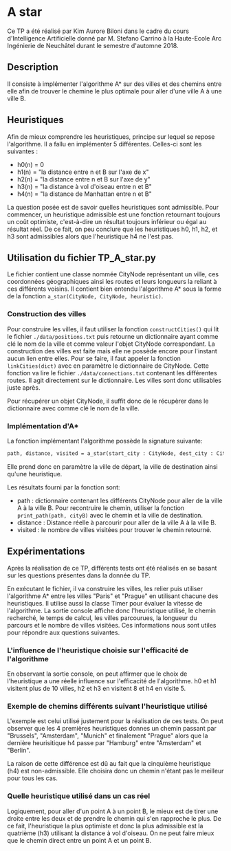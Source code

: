 # A star

Ce TP a été réalisé par Kim Aurore Biloni dans le cadre du cours d'Intelligence Artificielle donné par M. Stefano Carrino à la Haute-Ecole Arc Ingénierie de Neuchâtel durant le semestre d'automne 2018.

## Description

Il consiste à implémenter l'algorithme A* sur des villes et des chemins entre elle afin de trouver le chemine le plus optimale pour aller d'une ville A à une ville B.

## Heuristiques

Afin de mieux comprendre les heuristiques, principe sur lequel se repose l'algorithme. Il a fallu en implémenter 5 différentes. Celles-ci sont les suivantes :

* h0(n) = 0
* h1(n) = "la distance entre n et B sur l'axe de x"
* h2(n) = "la distance entre n et B sur l'axe de y"
* h3(n) = "la distance à vol d'oiseau entre n et B"
* h4(n) = "la distance de Manhattan entre n et B"

La question posée est de savoir quelles heuristiques sont admissible. Pour commencer, un heuristique admissible est une fonction retournant toujours un coût optimiste, c'est-à-dire un résultat toujours inférieur ou égal au résultat réel. De ce fait, on peu conclure que les heuristiques h0, h1, h2, et h3 sont admissibles alors que l'heuristique h4 ne l'est pas.

## Utilisation du fichier TP_A_star.py

Le fichier contient une classe nommée CityNode représentant un ville, ces coordonnées géographiques ainsi les routes et leurs longueurs la reliant à ces différents voisins. Il contient bien entendu l'algorithme A* sous la forme de la fonction `a_star(CityNode, CityNode, heuristic)`.

### Construction des villes

Pour construire les villes, il faut utiliser la fonction `constructCities()` qui lit le fichier `./data/positions.txt` puis retourne un dictionnaire ayant comme clé le nom de la ville et comme valeur l'objet CityNode correspondant. La construction des villes est faite mais elle ne possède encore pour l'instant aucun lien entre elles. Pour se faire, il faut appeler la fonction `linkCities(dict)` avec en paramètre le dictionnaire de CityNode. Cette fonction va lire le fichier `./data/connections.txt` contenant les différentes routes. Il agit directement sur le dictionnaire. Les villes sont donc utilisables juste après.

Pour récupérer un objet CityNode, il suffit donc de le récupèrer dans le dictionnaire avec comme clé le nom de la ville.

### Implémentation d'A*

La fonction implémentant l'algorithme possède la signature suivante:

```python3.6
path, distance, visited = a_star(start_city : CityNode, dest_city : CityNode, heuristic)
```

Elle prend donc en paramètre la ville de départ, la ville de destination ainsi qu'une heuristique.

Les résultats fourni par la fonction sont:

* path : dictionnaire contenant les différents CityNode pour aller de la ville A à la ville B. Pour recontruire le chemin, utiliser la fonction `print_path(path, cityB)` avec le chemin et la ville de destination.
* distance : Distance réelle à parcourir pour aller de la ville A à la ville B.
* visited : le nombre de villes visitées pour trouver le chemin retourné.

## Expérimentations

Après la réalisation de ce TP, différents tests ont été réalisés en se basant sur les questions présentes dans la donnée du TP.

En exécutant le fichier, il va construire les villes, les relier puis utiliser l'algorithme A* entre les villes "Paris" et "Prague" en utilisant chacune des heuristiques. Il utilise aussi la classe Timer pour évaluer la vitesse de l'algorithme. La sortie console affiche donc l'heuristique utilisé, le chemin recherché, le temps de calcul, les villes parcourues, la longueur du parcours et le nombre de villes visitées. Ces informations nous sont utiles pour répondre aux questions suivantes.

### L'influence de l'heuristique choisie sur l'efficacité de l'algorithme

En observant la sortie console, on peut affirmer que le choix de l'heuristique a une réelle influence sur l'efficacité de l'algorithme. h0 et h1 visitent plus de 10 villes, h2 et h3 en visitent 8 et h4 en visite 5.

### Exemple de chemins différents suivant l'heuristique utilisé

L'exemple est celui utilisé justement pour la réalisation de ces tests. On peut observer que les 4 premières heuristiques donnes un chemin passant par "Brussels", "Amsterdam", "Munich" et finalement "Prague" alors que la dernière heurisitique h4 passe par "Hamburg" entre "Amsterdam" et "Berlin".

La raison de cette différence est dû au fait que la cinquième heuristique (h4) est non-admissible. Elle choisira donc un chemin n'étant pas le meilleur pour tous les cas.

### Quelle heuristique utilisé dans un cas réel

Logiquement, pour aller d'un point A à un point B, le mieux est de tirer une droite entre les deux et de prendre le chemin qui s'en rapproche le plus. De ce fait, l'heuristique la plus optimiste et donc la plus admissible est la quatrième (h3) utilisant la distance à vol d'oiseau. On ne peut faire mieux que le chemin direct entre un point A et un point B.
